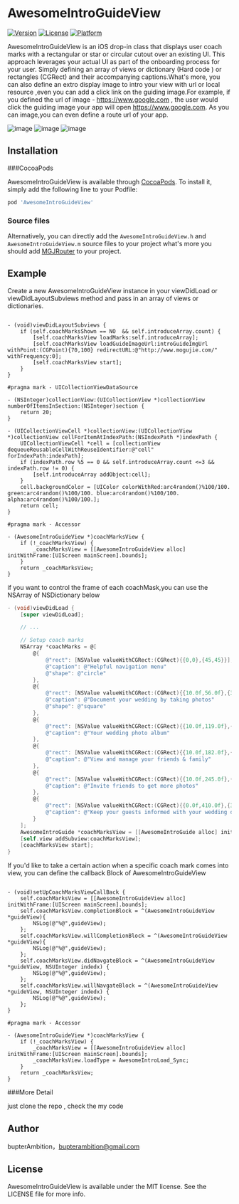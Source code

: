 # AwesomeIntroGuideView

[![Version](https://img.shields.io/cocoapods/v/AwesomeIntroGuideView.svg?style=flat)](http://cocoapods.org/pods/AwesomeIntroGuideView)
[![License](https://img.shields.io/cocoapods/l/AwesomeIntroGuideView.svg?style=flat)](http://cocoapods.org/pods/AwesomeIntroGuideView)
[![Platform](https://img.shields.io/cocoapods/p/AwesomeIntroGuideView.svg?style=flat)](http://cocoapods.org/pods/AwesomeIntroGuideView)

AwesomeIntroGuideView is an iOS drop-in class that displays user coach marks with a rectangular or star or circular cutout over an existing UI. This approach leverages your actual UI as part of the onboarding process for your user. Simply defining an array of views or dictionary (Hard code ) or rectangles (CGRect) and their accompanying captions.What's more, you can also define an extro display image to intro your view with url or local resource ,even you can add a click link on the guiding image.For example, if you defined the url of image - https://www.google.com , the user would click the guiding image your app will open https://www.google.com. As you can image,you can even define a route url of your app.

![image](https://github.com/Bupterambition/AwesomeIntroguideView/blob/master/AwesomeIntroGuideViewDemo/AwesomeIntroGuideView/star.gif)
![image](https://github.com/Bupterambition/AwesomeIntroguideView/blob/master/AwesomeIntroGuideViewDemo/AwesomeIntroGuideView/Rect.gif)
![image](https://github.com/Bupterambition/AwesomeIntroguideView/blob/master/AwesomeIntroGuideViewDemo/AwesomeIntroGuideView/circular.gif)


## Installation

###CocoaPods

AwesomeIntroGuideView is available through [CocoaPods](http://cocoapods.org). To install
it, simply add the following line to your Podfile:

```ruby
pod 'AwesomeIntroGuideView'
```
### Source files

Alternatively, you can directly add the `AwesomeIntroGuideView.h` and `AwesomeIntroGuideView.m` source files to your project what's more you should add [MGJRouter](https://github.com/mogujie/MGJRouter) to your project.


## Example

Create a new AwesomeIntroGuideView instance in your viewDidLoad or viewDidLayoutSubviews method and pass in an array of views or dictionaries.

```objc

- (void)viewDidLayoutSubviews {
    if (self.coachMarksShown == NO  && self.introduceArray.count) {
        [self.coachMarksView loadMarks:self.introduceArray];
        [self.coachMarksView loadGuideImageUrl:introGuideImgUrl withPoint:(CGPoint){70,100} redirectURL:@"http://www.mogujie.com/" withFrequency:0];
        [self.coachMarksView start];
    }
}

#pragma mark - UICollectionViewDataSource

- (NSInteger)collectionView:(UICollectionView *)collectionView numberOfItemsInSection:(NSInteger)section {
    return 20;
}

- (UICollectionViewCell *)collectionView:(UICollectionView *)collectionView cellForItemAtIndexPath:(NSIndexPath *)indexPath {
    UICollectionViewCell *cell = [collectionView dequeueReusableCellWithReuseIdentifier:@"cell" forIndexPath:indexPath];
    if (indexPath.row %5 == 0 && self.introduceArray.count <=3 && indexPath.row != 0) {
        [self.introduceArray addObject:cell];
    }
    cell.backgroundColor = [UIColor colorWithRed:arc4random()%100/100. green:arc4random()%100/100. blue:arc4random()%100/100. alpha:arc4random()%100/100.];
    return cell;
}

#pragma mark - Accessor

- (AwesomeIntroGuideView *)coachMarksView {
    if (!_coachMarksView) {
        _coachMarksView = [[AwesomeIntroGuideView alloc] initWithFrame:[UIScreen mainScreen].bounds];
    }
    return _coachMarksView;
}

```


if you want to control the frame of each coachMask,you can use the NSArray of NSDictionary below 

```objective-c
- (void)viewDidLoad {
	[super viewDidLoad];

	// ...

	// Setup coach marks
	NSArray *coachMarks = @[
		@{
			@"rect": [NSValue valueWithCGRect:(CGRect){{0,0},{45,45}}],
			@"caption": @"Helpful navigation menu"
			@"shape": @"circle"
		},
		@{
			@"rect": [NSValue valueWithCGRect:(CGRect){{10.0f,56.0f},{300.0f,56.0f}}],
			@"caption": @"Document your wedding by taking photos"
			@"shape": @"square"
		},
		@{
			@"rect": [NSValue valueWithCGRect:(CGRect){{10.0f,119.0f},{300.0f,56.0f}}],
			@"caption": @"Your wedding photo album"
		},
		@{
			@"rect": [NSValue valueWithCGRect:(CGRect){{10.0f,182.0f},{300.0f,56.0f}}],
			@"caption": @"View and manage your friends & family"
		},
		@{
			@"rect": [NSValue valueWithCGRect:(CGRect){{10.0f,245.0f},{300.0f,56.0f}}],
			@"caption": @"Invite friends to get more photos"
		},
		@{
			@"rect": [NSValue valueWithCGRect:(CGRect){{0.0f,410.0f},{320.0f,50.0f}}],
			@"caption": @"Keep your guests informed with your wedding details"
		}
	];
	AwesomeIntroGuide *coachMarksView = [[AwesomeIntroGuide alloc] initWithFrame:self.view.bounds coachMarks:coachMarks];
	[self.view addSubview:coachMarksView];
	[coachMarksView start];
}
```
If you'd like to take a certain action when a specific coach mark comes into view, you can define the callback Block of AwesomeIntroGuideView

```objc

- (void)setUpCoachMarksViewCallBack {
    self.coachMarksView = [[AwesomeIntroGuideView alloc] initWithFrame:[UIScreen mainScreen].bounds];
    self.coachMarksView.completionBlock = ^(AwesomeIntroGuideView *guideView){
        NSLog(@"%@",guideView);
    };
    self.coachMarksView.willCompletionBlock = ^(AwesomeIntroGuideView *guideView){
        NSLog(@"%@",guideView);
    };
    self.coachMarksView.didNavgateBlock = ^(AwesomeIntroGuideView *guideView, NSUInteger indedx) {
        NSLog(@"%@",guideView);
    };
    self.coachMarksView.willNavgateBlock = ^(AwesomeIntroGuideView *guideView, NSUInteger indedx) {
        NSLog(@"%@",guideView);
    };
}

#pragma mark - Accessor

- (AwesomeIntroGuideView *)coachMarksView {
    if (!_coachMarksView) {
        _coachMarksView = [[AwesomeIntroGuideView alloc] initWithFrame:[UIScreen mainScreen].bounds];
        _coachMarksView.loadType = AwesomeIntroLoad_Sync;
    }
    return _coachMarksView;
}

```

###More Detail

just clone the repo , check the my code

## Author

bupterAmbition，bupterambition@gmail.com

## License

AwesomeIntroGuideView is available under the MIT license. See the LICENSE file for more info.
